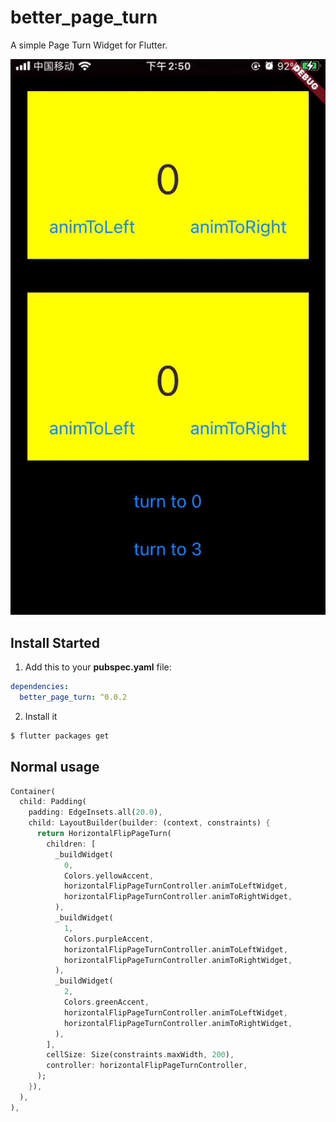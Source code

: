 # better_page_turn

A simple Page Turn Widget for Flutter.

<img src="doc/example.gif" border="0" />

## Install Started

1. Add this to your **pubspec.yaml** file:

```yaml
dependencies:
  better_page_turn: ^0.0.2
```

2. Install it

```bash
$ flutter packages get
```

## Normal usage

```dart
Container(
  child: Padding(
    padding: EdgeInsets.all(20.0),
    child: LayoutBuilder(builder: (context, constraints) {
      return HorizontalFlipPageTurn(
        children: [
          _buildWidget(
            0,
            Colors.yellowAccent,
            horizontalFlipPageTurnController.animToLeftWidget,
            horizontalFlipPageTurnController.animToRightWidget,
          ),
          _buildWidget(
            1,
            Colors.purpleAccent,
            horizontalFlipPageTurnController.animToLeftWidget,
            horizontalFlipPageTurnController.animToRightWidget,
          ),
          _buildWidget(
            2,
            Colors.greenAccent,
            horizontalFlipPageTurnController.animToLeftWidget,
            horizontalFlipPageTurnController.animToRightWidget,
          ),
        ],
        cellSize: Size(constraints.maxWidth, 200),
        controller: horizontalFlipPageTurnController,
      );
    }),
  ),
),
```
